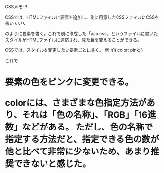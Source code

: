 CSSメモ !!!

CSSでは、HTMLファイルに<link>要素を追加し、別に用意したCSSファイルにCSSを書いていく

<link rel="stylesheet" href="app.css">
のように<link>要素を書く。これで別に作成した「app.css」というファイルに書いたスタイルがHTMLファイルに適応され、見た目を変えることができる。

CSSでは、スタイルを変更したい要素ごとに書く。
例
  h1{
    color: pink;
  }

これで<h1>要素の色をピンクに変更できる。

colorには、さまざまな色指定方法があり、それは「色の名称」、「RGB」「16進数」などがある。
ただし、色の名称で指定する方法だと、指定できる色の数が他と比べて非常に少ないため、あまり推奨できないと感じた。

